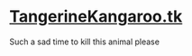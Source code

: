
# [TangerineKangaroo.tk](https://TangerineKangaroo.tk)

Such a sad time to kill this animal please
